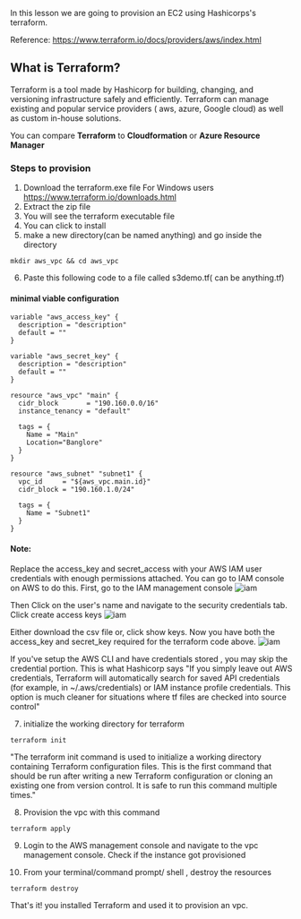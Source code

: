 
In this lesson we are going to provision an EC2 using Hashicorps's terraform.

Reference:
https://www.terraform.io/docs/providers/aws/index.html

## What is Terraform? 

Terraform is a tool made by Hashicorp for building, changing, and versioning infrastructure safely and efficiently. Terraform can manage existing and popular service providers ( aws, azure, Google cloud) as well as custom in-house solutions.

You can compare **Terraform** to **Cloudformation** or **Azure Resource Manager**


### Steps to provision

1) Download the terraform.exe file 
For Windows users
https://www.terraform.io/downloads.html
2) Extract the zip file
3) You will see the terraform executable  file 
4) You can click to install 
5) make a  new directory(can be named anything) and go inside the directory
```console
mkdir aws_vpc && cd aws_vpc 
```

6) Paste this following code to a file called s3demo.tf( can be anything.tf)

#### minimal viable configuration

```HCL
variable "aws_access_key" {
  description = "description"
  default = ""
}

variable "aws_secret_key" {
  description = "description"
  default = ""
}

resource "aws_vpc" "main" {
  cidr_block       = "190.160.0.0/16"
  instance_tenancy = "default"

  tags = {
    Name = "Main"
    Location="Banglore"
  }
}

resource "aws_subnet" "subnet1" {
  vpc_id     = "${aws_vpc.main.id}"
  cidr_block = "190.160.1.0/24"

  tags = {
    Name = "Subnet1"
  }
}
```

#### Note:

Replace the access_key and secret_access with your AWS IAM user credentials with enough permissions attached.
You can go to IAM console on AWS to do this.
First, go to the IAM management console 
![iam](https://github.com/ravsau/aws-labs/blob/master/images/iam-console.png)

Then Click on the user's name and navigate to the security credentials tab. Click create access keys
![iam](https://github.com/ravsau/aws-labs/blob/master/images/generate-access-keys.png)

Either download the csv file or, click show keys. Now you have both the access_key and secret_key required for the terraform code above.
![iam](https://github.com/ravsau/aws-labs/blob/master/images/iam-generated-keys.png)


If you've setup the AWS CLI and have credentials stored , you may skip the credential portion.
This is what Hashicorp says "If you simply leave out AWS credentials, Terraform will automatically search for saved API credentials (for example, in ~/.aws/credentials) or IAM instance profile credentials. This option is much cleaner for situations where tf files are checked into source control"

7) initialize the working directory for terraform
```console 
terraform init
```

"The terraform init command is used to initialize a working directory containing Terraform configuration files. This is the first command that should be run after writing a new Terraform configuration or cloning an existing one from version control. It is safe to run this command multiple times."

8) Provision the vpc with this command
```console
terraform apply
```

9) Login to the AWS management console and navigate to the vpc management console.  Check if the instance got provisioned


10) From your terminal/command prompt/ shell , destroy the resources
```console
terraform destroy
```


That's it! you installed Terraform and used it to provision an vpc. 
